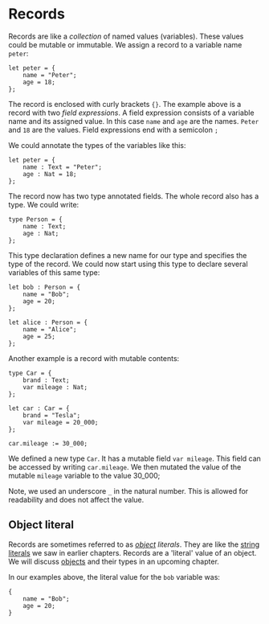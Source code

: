 # Records

Records are like a *collection* of named values (variables). These values could be mutable or immutable. We assign a record to a variable name `peter`:

```motoko
let peter = {
    name = "Peter";
    age = 18;
};
```

The record is enclosed with curly brackets `{}`. The example above is a record with two *field expressions*. A field expression consists of a variable name and its assigned value. In this case `name` and `age` are the names. `Peter` and `18` are the values. Field expressions end with a semicolon `;`

We could annotate the types of the variables like this:

```motoko
let peter = {
    name : Text = "Peter";
    age : Nat = 18;
};
```

The record now has two type annotated fields. The whole record also has a type. We could write:

```motoko
type Person = {
    name : Text;
    age : Nat;
};
```

This type declaration defines a new name for our type and specifies the type of the record. We could now start using this type to declare several variables of this same type:

```motoko
let bob : Person = {
    name = "Bob";
    age = 20;
};

let alice : Person = {
    name = "Alice";
    age = 25;
};  
```

Another example is a record with mutable contents:

```motoko
type Car = {
    brand : Text;
    var mileage : Nat;
};

let car : Car = {
    brand = "Tesla";
    var mileage = 20_000;
};

car.mileage := 30_000;
```

We defined a new type `Car`. It has a mutable field `var mileage`. This field can be accessed by writing `car.mileage`. We then mutated the value of the mutable `mileage` variable to the value 30_000; 

Note, we used an underscore `_` in the natural number. This is allowed for readability and does not affect the value.

## Object literal

Records are sometimes referred to as *[object](/common-programming-concepts/objects-and-classes.html) literals*. They are like the [string literals](/common-programming-concepts/mutability.html) we saw in earlier chapters. Records are a 'literal' value of an object. We will discuss [objects](/common-programming-concepts/objects-and-classes.html) and their types in an upcoming chapter.

In our examples above, the literal value for the `bob` variable was:

```motoko
{
    name = "Bob";
    age = 20;
}
```

<!-- And this record has an *object type*:

```motoko
{
    name : Text;
    age : Nat;
}
```

Zero or more annotated names enclosed in `{}` is an object type. In fact, we could use this type to annotate a variable:

```motoko
let bob : { name : Text; age : Nat; } = { name = "Bob"; age = 20; };
```

This is the same declaration we made earlier, but now we spelled out the type explicitly. 

We will revisit this subject in [objects and classes](/common-programming-concepts/objects-and-classes.html). -->

